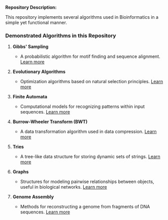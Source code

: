 **Repository Description:**

This repository implements several algorithms used in Bioinformatics in a simple yet functional manner.

### Demonstrated Algorithms in this Repository

1. **Gibbs' Sampling**
   - A probabilistic algorithm for motif finding and sequence alignment. [Learn more](https://en.wikipedia.org/wiki/Gibbs_sampling)

2. **Evolutionary Algorithms**
   - Optimization algorithms based on natural selection principles. [Learn more](https://en.wikipedia.org/wiki/Evolutionary_algorithm)

3. **Finite Automata**
   - Computational models for recognizing patterns within input sequences. [Learn more](https://en.wikipedia.org/wiki/Finite_automaton)

4. **Burrow-Wheeler Transform (BWT)**
   - A data transformation algorithm used in data compression. [Learn more](https://en.wikipedia.org/wiki/Burrows%E2%80%93Wheeler_transform)

5. **Tries**
   - A tree-like data structure for storing dynamic sets of strings. [Learn more](https://en.wikipedia.org/wiki/Trie)

6. **Graphs**
   - Structures for modeling pairwise relationships between objects, useful in biological networks. [Learn more](https://en.wikipedia.org/wiki/Graph_theory)

7. **Genome Assembly**
   - Methods for reconstructing a genome from fragments of DNA sequences. [Learn more](https://en.wikipedia.org/wiki/Genome_assembly)
